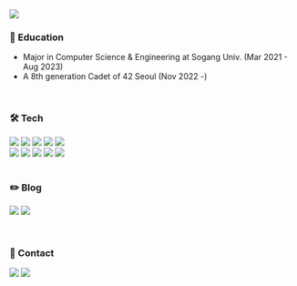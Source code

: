 <img src="https://capsule-render.vercel.app/api?type=waving&color=FFC0CB&height=130&text=%20@YounginYoon%20&animation=&fontColor=ffffff&fontSize=30&fontAlignY=40" />

### 🏫 Education
- Major in Computer Science & Engineering at Sogang Univ. (Mar 2021 - Aug 2023)
- A 8th generation Cadet of 42 Seoul (Nov 2022 -)

<br/>

### 🛠️ Tech
<div>
  <img src="https://img.shields.io/badge/CSS-1572B6?style=flat-square&logo=css3&logoColor=white"/>
  <img src="https://img.shields.io/badge/HTML-E34F26?style=flat-square&logo=html5&logoColor=white"/>
  <img src="https://img.shields.io/badge/JavaScript-F7DF1E?style=flat-square&logo=javascript&logoColor=black"/>
  <img src="https://img.shields.io/badge/java-007396?style=flat-square&logo=java&logoColor=white"/>
  <img src="https://img.shields.io/badge/React-61DAFB?style=flat-square&logo=React&logoColor=black"/>
  <br/>
  <img src="https://img.shields.io/badge/Firebase-FFCA28?style=flat-square&logo=firebase&logoColor=white"/>
  <img src="https://img.shields.io/badge/Git-F05032?style=flat-square&logo=git&logoColor=white"/>
  <img src="https://img.shields.io/badge/C-A8B9CC?style=flat-square&logo=C&logoColor=white"/>
  <img src="https://img.shields.io/badge/C++-00599C?style=flat-square&logo=C++&logoColor=white"/>
  <img src="https://img.shields.io/badge/Python-3776AB?style=flat-square&logo=python&logoColor=white"/>
</div>
<br/>

### ✏️ Blog
  <a href="https://younginstudy.tistory.com"><img src="https://img.shields.io/badge/Tistory-010101?style=flat-square&logo=tistory&logoColor=white&link=https://younginstudy.tistory.com"></a>
  <a href="https://blog.naver.com/3ylsj"><img src="https://img.shields.io/badge/Blog-4FC08D?style=flat-square&logo=naver&logoColor=white&link=https://blog.naver.com/3ylsj"></a>

<br/>

### 💬 Contact

<a href="mailto:3ylsjlsj@gmail.com"><img src="https://img.shields.io/badge/Gmail-E95420?style=flat-square&logo=gmail&logoColor=white"></a>
<a href="https://www.linkedin.com/in/younginyoon"><img src="https://img.shields.io/badge/Linkedin-0055FF?style=flat-square&logo=linkedin&logoColor=white&link=https://www.linkedin.com/in/younginyoon"></a>
<br/><br/>

